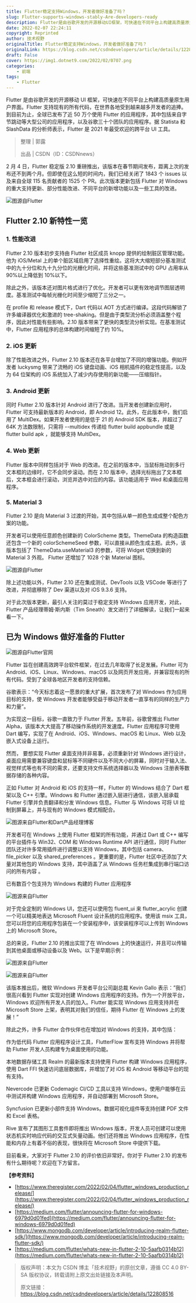 ```yaml
---
title: Flutter稳定支持Windows，开发者做好准备了吗？
slug: Flutter-supports-windows-stably-Are-developers-ready
description: Flutter是由谷歌开发的开源移动UI框架，可快速在不同平台上构建高质量原生用户界面。
date: 2022-02-07 22:24:11
copyright: Reprinted
author: 技术视野
originalTitle: Flutter稳定支持Windows，开发者做好准备了吗？
originalLink: https://blog.csdn.net/csdndevelopers/article/details/122808516
draft: False
cover: https://img1.dotnet9.com/2022/02/0707.png
categories: 
    - 前端
tags: 
    - Flutter
---
```


Flutter 是由谷歌开发的开源移动 UI 框架，可快速在不同平台上构建高质量原生用户界面。Flutter 支持现有的所有代码，在世界各地受到越来越多开发者的追捧。到目前为止，全球已发布了近 50 万个使用 Flutter 的应用程序，其中包括来自字节跳动等大型公司的应用程序，以及谷歌三十个团队的应用程序。据 Statista 和 SlashData 的分析师表示，Flutter 是 2021 年最受欢迎的跨平台 UI 工具。

> 整理 | 郭露
>
> 出品 | CSDN（ID：CSDNnews）

2 月 4 日，Flutter 稳定版 2.10 重磅推出，该版本在春节期间发布，距离上次的发布还不到两个月。但即使在这么短的时间内，我们已经关闭了 1843 个 issues 以及来自全球 115 名贡献者的 1525 个 PR。此次版本更新包括 Flutter 对 Windows 的重大支持更新、部分性能改进、不同平台的新增功能以及一些工具的改进。

![图源自Flutter](https://img1.dotnet9.com/2022/02/0701.png)

## Flutter 2.10 新特性一览

### 1. 性能改进

Flutter 2.10 版本初步支持由 Flutter 社区成员 knopp 提供的绘制脏区管理功能。他为 iOS/Metal 上的单个脏区域启用了选择性重绘。这将大大缩短部分基准测试中的九十分位和九十九分位的光栅化时间，并将这些基准测试中的 GPU 占用率从 90%以上降低到 10%以下。

除此之外，该版本还对图片格式进行了优化。开发者可以更有效地调节图层透明度。基准测试中每帧光栅化时间至少缩短了三分之一。

在 profile 和 release 模式下，Dart 代码以 AOT 方式进行编译。这段代码解锁了许多编译器优化和激进的 tree-shaking。但是由于类型流分析必须涵盖整个程序，因此对性能有些影响。2.10 版本带来了更快的类型流分析实现。在基准测试中，Flutter 应用程序的总体构建时间缩短了约 10%。

### 2. iOS 更新

除了性能改进之外，Flutter 2.10 版本还在各平台增加了不同的增强功能。例如开发者 luckysmg 带来了流畅的 iOS 键盘动画、iOS 相机插件的稳定性提高，以及为 64 位架构的 iOS 系统加入了减少内存使用的新功能——压缩指针。

### 3. Android 更新

同时 Flutter 2.10 版本针对 Android 进行了改进。当开发者创建新应用时，Flutter 可支持最新版本的 Android，即 Android 12。此外，在此版本中，我们启用了 MultiDex。如果开发者使用的是低于 21 的 Android SDK 版本，并超过了 64K 方法数限制，只需将 --multidex 传递给 flutter build appbundle 或是 flutter build apk ，就能够支持 MultiDex。

### 4. Web 更新

Flutter 版本中同样包括对于 Web 的改进。在之前的版本中，当鼠标拖动到多行文本框的边缘时，它不会同步滚动。而在 2.10 版本中，选择光标拖出了文本框后，文本框会进行滚动，浏览并选中对应的内容。该功能适用于 Wed 和桌面应用程序。

### 5. Material 3

Flutter 2.10 是向 Material 3 过渡的开始，其中包括从单一颜色生成成整个配色方案的功能。

开发者可以使用任意颜色创建新的 ColorScheme 类型。ThemeData 的构造函数还包含一个新的 colorSchemeSeed 参数，可以直接从颜色生成主题。此外，该版本包括了 ThemeData.useMaterial3 的参数，可将 Widget 切换到新的 Material 3 外观。
Flutter 还增加了 1028 个新 Material 图标。

![图源自Flutter](https://img1.dotnet9.com/2022/02/0702.png)

除上述功能以外，Flutter 2.10 还在集成测试、DevTools 以及 VSCode 等进行了改进，并彻底移除了 Dev 渠道以及对 iOS 9.3.6 支持。

对于此次版本更新，最引人关注的莫过于稳定支持 Windows 应用开发，对此，Flutter 产品经理蒂姆·斯内斯（Tim Sneath）发文进行了详细解读，让我们一起来看一下。

## 已为 Windows 做好准备的 Flutter

![图源自Flutter官网](https://img1.dotnet9.com/2022/02/0703.png)

Flutter 旨在创建高效跨平台软件框架，在过去几年取得了长足发展。Flutter 可为 Android、iOS、Linux、Windows、macOS 以及网页开发应用，并兼容现有的所有代码。受到了全球各地区开发者的支持信赖。

谷歌表示：“今天标志着这一愿景的重大扩展，首次发布了对 Windows 作为应用目标的支持，使 Windows 开发者能够受益于移动开发者一直享有的同样的生产力和力量”。

为实现这一目标，谷歌一直致力于 Flutter 开发。五年前，谷歌曾推出 Flutter Alpha，该版本大大提高了移动操作系统的开发速度。Flutter 应用程序可使用 Dart 编写，实现了在 Android、iOS、Windows、macOS 和 Linux、Web 以及嵌入式设备上运行。

然而， 要想实现 Flutter 桌面支持并非易事，必须重新针对 Windows 进行设计，桌面应用需要兼容键盘和鼠标等不同硬件以及不同大小的屏幕，同时对于输入法、视觉样式等也有不同的需求，还要支持文件系统选择器以及 Windows 注册表等数据存储的各种内容。

正如 Flutter 对 Android 和 iOS 的支持一样，Flutter 的 Windows 结合了 Dart 框架以及 C++ 引擎。Windows 和 Flutter 通过嵌入层进行通信，该嵌入层承载 Flutter 引擎并负责翻译和分发 Windows 信息。Flutter 与 Windows 可将 UI 绘制到屏幕上，并与现有的 Windows 模式相配合。

![图源来自Flutter和Dart产品经理博客](https://img1.dotnet9.com/2022/02/0704.png)

开发者可在 Windows 上使用 Flutter 框架的所有功能，并通过 Dart 或 C++ 编写的平台插件与 Win32、COM 和 Windows Runtime API 进行通信，同时 Flutter 团队还对许多常用插件进行调整以支持 Windows，其中包括 camera、file_picker 以及 shared_preferences 。更重要的是，Flutter 社区中还添加了大量对其他包的 Windows 支持，其中涵盖了从 Windows 任务栏集成到串行端口访问的所有内容 。

已有数百个包支持为 Windows 构建的 Flutter 应用程序

![图源来自Flutter](https://img1.dotnet9.com/2022/02/0704.png)

对于完全定制的 Windows UI，您还可以使用包 fluent_ui 来 flutter_acrylic 创建一个可以精美地表达 Microsoft Fluent 设计系统的应用程序。使用该 msix 工具，您可以将您的应用程序包装在一个安装程序中，该安装程序可以上传到 Windows 上的 Microsoft Store。

总的来说，Flutter 2.10 的推出实现了在 Windows 上的快速运行，并且可以传输到其他桌面或移动设备以及 Web。以下是早期示例：

![图源来自Flutter](https://img1.dotnet9.com/2022/02/0706.png)

![图源来自Flutter](https://img1.dotnet9.com/2022/02/0707.png)

该版本推出后，微软 Windows 开发者平台公司副总裁 Kevin Gallo 表示：”我们很高兴看到 Flutter 实现对创建 Windows 应用程序的支持。作为一个开放平台，Windows 欢迎所有开发人员的加入。Flutter 能实现 Windows 应用支持并在 Microsoft Store 上架，表明其对我们的信任，期待 Flutter 在 Windows 上的发展！”

除此之外，许多 Flutter 合作伙伴也在增加对 Windows 的支持，其中包括：

作为低代码 Flutter 应用程序设计工具，FlutterFlow 宣布支持 Windows 并将帮助 Flutter 开发人员构建专为桌面使用的功能。

本地数据存储工具 Realm 的最新版本支持使用 Flutter 构建 Windows 应用程序，使用 Dart FFI 快速访问底层数据库，并增加了对 iOS 和 Android 等移动平台的现有支持。

Nevercode 已更新 Codemagic CI/CD 工具以支持 Windows，使用户能够在云中测试并构建 Windows 应用程序，并自动部署到 Microsoft Store。

Syncfusion 已更新小部件支持 Windows。数据可视化组件等支持创建 PDF 文件和 Excel 表格。

Rive 宣布了其图形工具套件即将推出 Windows 版本，开发人员可创建可以使用状态机实时响应代码的交互式矢量动画。他们还将推出 Windows 应用程序，在性能和内存上有着不俗的表现，很快将在 Microsoft Store 中提供下载。

目前看来，大家对于 Flutter 2.10 的评价依旧非常好。你对于 Flutter 2.10 的发布有什么期待呢？欢迎在下方留言。

**【参考资料】**

- [https://www.theregister.com/2022/02/04/flutter_windows_production_release/](https://www.theregister.com/2022/02/04/flutter_windows_production_release/)
- [https://medium.com/flutter/announcing-flutter-for-windows-6979d0d01fed](https://medium.com/flutter/announcing-flutter-for-windows-6979d0d01fed)
- [https://www.mongodb.com/developer/article/introducing-realm-flutter-sdk/](https://www.mongodb.com/developer/article/introducing-realm-flutter-sdk/)
- [https://medium.com/flutter/whats-new-in-flutter-2-10-5aafb0314b12](https://medium.com/flutter/whats-new-in-flutter-2-10-5aafb0314b12)

> 版权声明：本文为 CSDN 博主「技术视野」的原创文章，遵循 CC 4.0 BY-SA 版权协议，转载请附上原文出处链接及本声明。
>
> 原文链接：https://blog.csdn.net/csdndevelopers/article/details/122808516

